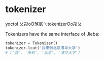 # tokenizer
yoctol 乂卍oO煞氣ㄟtokenizerOo卍乂

Tokenizers have the same interface of Jieba:

```python
tokenizer = Tokenizer()
tokenizer.lcut('我来到北京清华大学')
# ['我', '来到', '北京', '清华大学']
```
